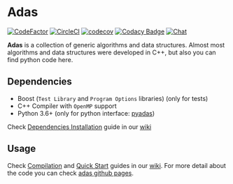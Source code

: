 # Adas

[![CodeFactor](https://www.codefactor.io/repository/github/glozanoa/adas/badge)](https://www.codefactor.io/repository/github/glozanoa/adas)
[![CircleCI](https://circleci.com/gh/glozanoa/adas/tree/master.svg?style=svg)](https://circleci.com/gh/glozanoa/adas/tree/master)
[![codecov](https://codecov.io/gh/glozanoa/adas/branch/master/graph/badge.svg?token=O11AFXPQZ6)](https://codecov.io/gh/glozanoa/adas)
[![Codacy Badge](https://app.codacy.com/project/badge/Grade/420ac0c9a4c34f35893823150aa6a8e2)](https://www.codacy.com/gh/glozanoa/adas/dashboard?utm_source=github.com&amp;utm_medium=referral&amp;utm_content=glozanoa/adas&amp;utm_campaign=Badge_Grade)
<a href="https://discord.gg/VCsqCtwv"><img src="https://img.shields.io/badge/chat-on%20discord-7289da.svg" alt="Chat"></a>


**Adas** is a collection of generic algorithms and data structures. Almost most algorithms and data structures were developed in C++, but also you can find python code here.

## Dependencies
* Boost (`Test Library` and `Program Options` libraries) (only for tests)
* C++ Compiler with `OpenMP` support
* Python 3.6+ (only for python interface: [pyadas](https://pypi.org/project/pyadas/))

Check [Dependencies Installation](https://github.com/glozanoa/adas/wiki/Dependencies) guide in our [wiki](https://github.com/glozanoa/adas/wiki)

## Usage
Check [Compilation](https://github.com/glozanoa/adas/wiki/Compilation) and [Quick Start](https://github.com/glozanoa/adas/wiki/QuickStart)  guides in our [wiki](https://github.com/glozanoa/algorithms/wiki). For more detail about the code you can check [adas github pages](https://glozanoa.github.io/adas/annotated.html).
